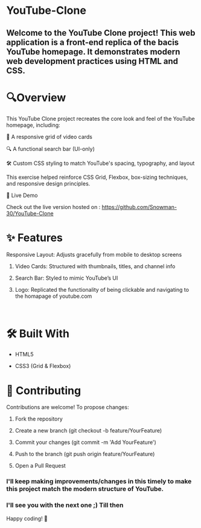 # YouTube-Clone

## Welcome to the YouTube Clone project! This web application is a front-end replica of the bacis YouTube homepage. It demonstrates modern web development practices using HTML and CSS. 

# 🔍Overview

This YouTube Clone project recreates the core look and feel of the YouTube homepage, including: <br>

🎥 A responsive grid of video cards

🔍 A functional search bar (UI-only)

🛠️ Custom CSS styling to match YouTube's spacing, typography, and layout

This exercise helped reinforce CSS Grid, Flexbox, box-sizing techniques, and responsive design principles.
<br>

🚀 Live Demo

Check out the live version hosted on :
https://github.com/Snowman-30/YouTube-Clone
<br>

# ✨ Features

Responsive Layout: Adjusts gracefully from mobile to desktop screens

1. Video Cards: Structured with thumbnails, titles, and channel info

2. Search Bar: Styled to mimic YouTube’s UI

3. Logo: Replicated the functionality of being clickable and navigating to the homapage of youtube.com
<br>

# 🛠️ Built With

- HTML5

- CSS3 (Grid & Flexbox)

# 🤝 Contributing

Contributions are welcome! To propose changes:

1. Fork the repository

2. Create a new branch (git checkout -b feature/YourFeature)

3. Commit your changes (git commit -m 'Add YourFeature')

4. Push to the branch (git push origin feature/YourFeature)

5. Open a Pull Request

### I'll keep making improvements/changes in this timely to make this project match the modern structure of YouTube.

### I'll see you with the next one ;) Till then

Happy coding! 🎉